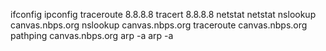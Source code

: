 ifconfig
ipconfig
traceroute 8.8.8.8
tracert 8.8.8.8
netstat
netstat
nslookup canvas.nbps.org
nslookup canvas.nbps.org
traceroute canvas.nbps.org
pathping canvas.nbps.org
arp -a
arp -a


